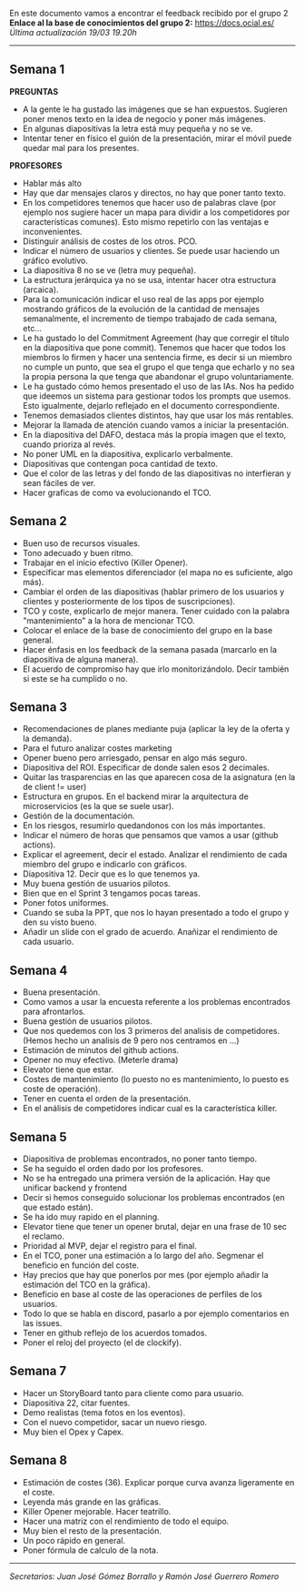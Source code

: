En este documento vamos a encontrar el feedback recibido por el grupo 2
**Enlace al la base de conocimientos del grupo 2:** https://docs.ocial.es/ *Última actualización 19/03 19.20h*
****
## Semana 1

**PREGUNTAS**
+ A la gente le ha gustado las imágenes que se han expuestos. Sugieren poner menos texto en la idea de negocio y poner más imágenes.
+ En algunas diapositivas la letra está muy pequeña y no se ve.
+ Intentar tener en físico el guión de la presentación, mirar el móvil puede quedar mal para los presentes.

**PROFESORES**
+ Hablar más alto
+ Hay que dar mensajes claros y directos, no hay que poner tanto texto.
+ En los competidores tenemos que hacer uso de palabras clave (por ejemplo nos sugiere hacer un mapa para dividir a los competidores por características comunes). Esto mismo repetirlo con las ventajas e inconvenientes.
+ Distinguir análisis de costes de los otros. PCO.
+ Indicar el número de usuarios y clientes. Se puede usar haciendo un gráfico evolutivo.
+ La diapositiva 8 no se ve (letra muy pequeña).
+ La estructura jerárquica ya no se usa, intentar hacer otra estructura (arcaica).
+ Para la comunicación indicar el uso real de las apps por ejemplo mostrando gráficos de la evolución de la cantidad de mensajes semanalmente, el incremento de tiempo trabajado de cada semana, etc...
+  Le ha gustado lo del Commitment Agreement (hay que corregir el título en la diapositiva que pone commit). Tenemos que hacer que todos los miembros lo firmen y hacer una sentencia firme, es decir si un miembro no cumple un punto, que sea el grupo el que tenga que echarlo y no sea la propia persona la que tenga que abandonar el grupo voluntariamente.
+ Le ha gustado cómo hemos presentado el uso de las IAs. Nos ha pedido que ideemos un sistema para gestionar todos los prompts que usemos. Esto igualmente, dejarlo reflejado en el documento correspondiente.
+ Tenemos demasiados clientes distintos, hay que usar los más rentables.
+ Mejorar la llamada de atención cuando vamos a iniciar la presentación.
+ En la diapositiva del DAFO, destaca más la propia imagen que el texto, cuando prioriza al revés.
+ No poner UML en la diapositiva, explicarlo verbalmente.
+ Diapositivas que contengan poca cantidad de texto.
+ Que el color de las letras y del fondo de las diapositivas no interfieran y sean fáciles de ver.
+ Hacer graficas de como va evolucionando el TCO.

## Semana 2

+ Buen uso de recursos visuales.
+ Tono adecuado y buen ritmo.
+ Trabajar en el inicio efectivo (Killer Opener).
+ Especificar mas elementos diferenciador (el mapa no es suficiente, algo más).
+ Cambiar el orden de las diapositivas (hablar primero de los usuarios y clientes y posteriormente de los tipos de suscripciones).
+ TCO y coste, explicarlo de mejor manera. Tener cuidado con la palabra "mantenimiento" a la hora de mencionar TCO.
+ Colocar el enlace de la base de conocimiento del grupo en la base general.
+ Hacer énfasis en los feedback de la semana pasada (marcarlo en la diapositiva de alguna manera).
+ El acuerdo de compromiso hay que irlo monitorizándolo. Decir también si este se ha cumplido o no.

## Semana 3

- Recomendaciones de planes mediante puja (aplicar la ley de la oferta y la demanda).
- Para el futuro analizar costes marketing
- Opener bueno pero arriesgado, pensar en algo más seguro.
- Diapositiva del ROI. Especificar de donde salen esos 2 decimales.
- Quitar las trasparencias en las que aparecen cosa de la asignatura (en la de client != user)
- Estructura en grupos. En el backend mirar la arquitectura de microservicios (es la que se suele usar).
- Gestión de la documentación.
- En los riesgos, resumirlo quedandonos con los más importantes.
- Indicar el número de horas que pensamos que vamos a usar (github actions).
- Explicar el agreement, decir el estado. Analizar el rendimiento de cada miembro del grupo e indicarlo con gráficos.
- Diapositiva 12. Decir que es lo que tenemos ya.
- Muy buena gestión de usuarios pilotos.
- Bien que en el Sprint 3 tengamos pocas tareas.
- Poner fotos uniformes.
- Cuando se suba la PPT, que nos lo hayan presentado a todo el grupo y den su visto bueno. 
- Añadir un slide con el grado de acuerdo. Anañizar el rendimiento de cada usuario.

## Semana 4

- Buena presentación.
- Como vamos a usar la encuesta referente a los problemas encontrados para afrontarlos.
- Buena gestión de usuarios pilotos.
- Que nos quedemos con los 3 primeros del analisis de competidores. (Hemos hecho un analisis de 9 pero nos centramos en ...)
- Estimación de minutos del github actions.
- Opener no muy efectivo. (Meterle drama)
- Elevator tiene que estar.
- Costes de mantenimiento (lo puesto no es mantenimiento, lo puesto es coste de operación).
- Tener en cuenta el orden de la presentación.
- En el análisis de competidores indicar cual es la característica killer.

## Semana 5

- Diapositiva de problemas encontrados, no poner tanto tiempo.
- Se ha seguido el orden dado por los profesores.
- No se ha entregado una primera versión de la aplicación. Hay que unificar backend y frontend
- Decir si hemos conseguido solucionar los problemas encontrados (en que estado están).
- Se ha ido muy rapido en el planning.
- Elevator tiene que tener un opener brutal, dejar en una frase de 10 sec el reclamo.
- Prioridad al MVP, dejar el registro para el final.
- En el TCO, poner una estimación a lo largo del año. Segmenar el beneficio en función del coste.
- Hay precios que hay que ponerlos por mes (por ejemplo añadir la estimación del TCO en la gráfica).
- Beneficio en base al coste de las operaciones de perfiles de los usuarios.
- Todo lo que se habla en discord, pasarlo a por ejemplo comentarios en las issues.
- Tener en github reflejo de los acuerdos tomados.
- Poner el reloj del proyecto (el de clockify).


## Semana 7

- Hacer un StoryBoard tanto para cliente como para usuario.
- Diapositiva 22, citar fuentes.
- Demo realistas (tema fotos en los eventos).
- Con el nuevo competidor, sacar un nuevo riesgo.
- Muy bien el Opex y Capex.


## Semana 8

- Estimación de costes (36). Explicar porque curva avanza ligeramente en el coste.
- Leyenda más grande en las gráficas.
- Killer Opener mejorable. Hacer teatrillo.
- Hacer una matriz con el rendimiento de todo el equipo.
- Muy bien el resto de la presentación.
- Un poco rápido en general.
- Poner fórmula de calculo de la nota.

****
*Secretarios: Juan José Gómez Borrallo y Ramón José Guerrero Romero*